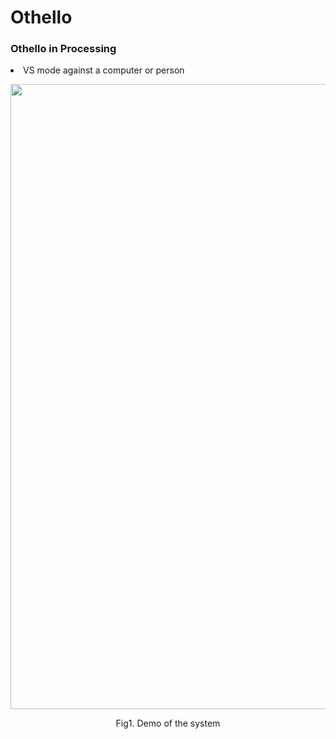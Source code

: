 # Othello
<h3>Othello in Processing</h3>

<p>
<li>VS mode against a computer or person</li>
</p>

<div align = "center">
<img src="https://github.com/nshhhin/Images/blob/master/othello_demo.gif" width = "1000px" height = "auto">
<p>Fig1. Demo of the system </p>
</div>


